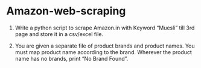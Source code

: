 # Amazon-web-scraping

1.	Write a python script to scrape Amazon.in with Keyword “Muesli” till 3rd page and store it in a csv/excel file.

2.	You are given a separate file of product brands and product names. You must map product name according to the brand. Wherever the product name has no brands, print “No       Brand Found”.
